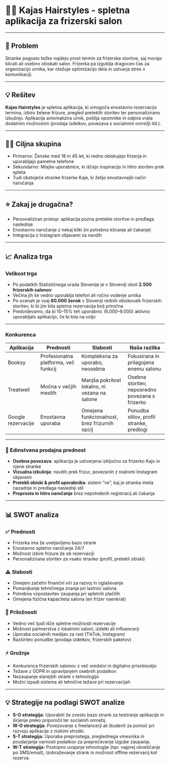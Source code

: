 # 💇‍♀️ Kajas Hairstyles - spletna aplikacija za frizerski salon

---

## 📌 Problem

Stranke pogosto težko najdejo prost termin za frizerske storitve, saj morajo klicati ali osebno obiskati salon. Frizerka pa izgublja dragocen čas za organizacijo urnika, kar otežuje optimizacijo dela in ustvarja stres v komunikaciji.

---

## 💡 Rešitev

**Kajas Hairstyles** je spletna aplikacija, ki omogoča enostavno rezervacijo termina, izbiro želene frizure, pregled preteklih storitev ter personalizirano izkušnjo. Aplikacija avtomatizira urnik, pošilja opomnike in odpira vrata dodatnim možnostim (prodaja izdelkov, povezava s socialnimi omrežji itd.).

---

## 🧍‍♀️ Ciljna skupina

- Primarno: Ženske med 18 in 45 let, ki redno obiskujejo frizerja in uporabljajo pametne telefone
- Sekundarno: Mlajše uporabnice, ki iščejo inspiracijo in hitro storitev prek spleta
- Tudi obstoječe stranke frizerke Kaje, ki želijo enostavnejši način naročanja

---

## ⭐ Zakaj je drugačna?

- Personaliziran pristop: aplikacija pozna pretekle storitve in predlaga naslednje
- Enostavno naročanje z nekaj kliki (ni potrebno klicanje ali čakanje)
- Integracija z Instagram objavami za navdih

---

## 📈 Analiza trga

### Velikost trga

- Po podatkih Statističnega urada Slovenije je v Sloveniji okoli **2.500 frizerskih salonov**
- Večina jih še vedno uporablja telefon ali ročno vodenje urnika
- Po ocenah je vsaj **60.000 žensk** v Sloveniji rednih obiskovalk frizerskih storitev, ki bi jim bila spletna rezervacija bolj priročna
- Predvidevamo, da bi 10–15% teh uporabnic (6.000–9.000) aktivno uporabljalo aplikacijo, če bi bila na voljo

---

### Konkurenca

| Aplikacija         | Prednosti                                      | Slabosti                                       | Naša razlika                                   |
|--------------------|------------------------------------------------|------------------------------------------------|------------------------------------------------|
| Booksy             | Profesionalna platforma, več funkcij           | Kompleksna za uporabo, neosebna                | Fokusirana in prilagojena enemu salonu         |
| Treatwell          | Močna v večjih mestih                          | Manjša pokritost lokalno, ni vezana na salone  | Osebna storitev, neposredno povezana s frizerko|
| Google rezervacije | Enostavna uporaba                              | Omejena funkcionalnost, brez frizurnih opcij   | Ponudba stilov, profil stranke, predlogi       |

---

### 🎯 Edinstvena prodajna prednost

- **Osebna povezava**: aplikacija je ustvarjena izključno za frizerko Kajo in njene stranke
- **Vizualna izkušnja**: navdih prek frizur, povezanih z realnimi Instagram objavami
- **Pretekli obiski & profil uporabnika**: sistem “ve”, kaj je stranka imela nazadnje in predlaga naslednji stil
- **Preprosto in hitro naročanje** brez nepotrebnih registracij ali čakanja

---

## 📊 SWOT analiza

### ✅ Prednosti
- Frizerka ima že uveljavljeno bazo strank
- Enostavno spletno naročanje 24/7
- Možnost izbire frizure že ob rezervaciji
- Personalizirana storitev za vsako stranko (profil, pretekli obiski)

### ⚠️ Slabosti
- Omejeni začetni finančni viri za razvoj in oglaševanje
- Pomanjkanje tehničnega znanja pri lastnici salona
- Potrebna vzpostavitev zaupanja pri spletnih plačilih
- Omejena fizična kapaciteta salona (en frizer naenkrat)

### 🌱 Priložnosti
- Vedno več ljudi išče spletne možnosti rezervacije
- Možnost partnerstva z lokalnimi saloni, izdelki ali influencerji
- Uporaba socialnih medijev za rast (TikTok, Instagram)
- Razširitev ponudbe (prodaja izdelkov, frizerskih paketov)

### ⚡ Grožnje
- Konkurenca frizerskih salonov z več sredstvi in digitalno prisotnostjo
- Težave z GDPR in upravljanjem osebnih podatkov
- Nezaupanje starejših strank v tehnologijo
- Možni izpadi sistema ali tehnične težave pri rezervacijah

---

## 💡 Strategije na podlagi SWOT analize

- **S-O strategija:** Uporabiti že zvesto bazo strank za testiranje aplikacije in širjenje preko priporočil ter socialnih omrežij.
- **W-O strategija:** Povezovanje s freelancerji ali študenti za pomoč pri razvoju aplikacije z nizkimi stroški.
- **S-T strategija:** Uporaba preprostega, preglednega vmesnika in poudarjanje varnosti podatkov za preprečevanje izgube zaupanja.
- **W-T strategija:** Postopno uvajanje tehnologije (npr. najprej obveščanje po SMS/email), izobraževanje strank in možnost offline rezervacij kot rezerva.